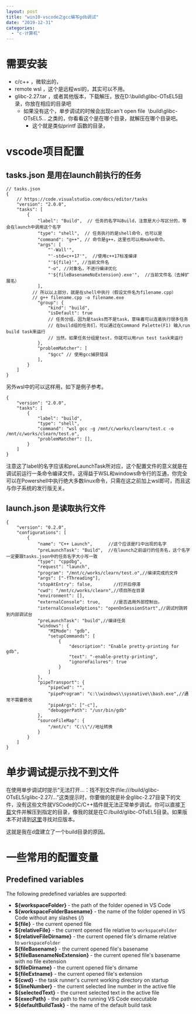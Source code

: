 ```yaml
---
layout: post
title: "win10-vscode之gcc编写gdb调试"
date: "2019-12-31"
categories: 
  - "c-计算机"
---
```


# 需要安装

- c/c++ ，微软出的，
- remote wsl ，这个是远程wsl的，其实可以不用。
- glibc-2.27.tar ，或者其他版本，下载解压，放在D:\\build\\glibc-OTsEL5目录，你放在相应的目录吧
    - 如果没有这个，单步调试的时候会出现can't open file  \\build\\glibc-OTsEL5... 之类的，你看看这个是在哪个目录，就解压在哪个目录吧。
        - 这个就是类似printf 函数的目录，

# vscode项目配置

## tasks.json 是用在launch前执行的任务

```
// tasks.json
{
    // https://code.visualstudio.com/docs/editor/tasks
    "version": "2.0.0",
    "tasks": [
        {
            "label": "Build",  // 任务的名字叫Build，注意是大小写区分的，等会在launch中调用这个名字
            "type": "shell",  // 任务执行的是shell命令，也可以是
            "command": "g++", // 命令是g++，这里也可以用make命令。
            "args": [
                "'-Wall'",
                "'-std=c++17'",  //使用c++17标准编译
                "'${file}'", //当前文件名
                "-o", //对象名，不进行编译优化
                "'${fileBasenameNoExtension}.exe'",  //当前文件名（去掉扩展名）
            ],
          // 所以以上部分，就是在shell中执行（假设文件名为filename.cpp）
          // g++ filename.cpp -o filename.exe
            "group": { 
                "kind": "build",
                "isDefault": true   
                // 任务分组，因为是tasks而不是task，意味着可以连着执行很多任务
                // 在build组的任务们，可以通过在Command Palette(F1) 输入run build task来运行
                // 当然，如果任务分组是test，你就可以用run test task来运行 
            },
            "problemMatcher": [
                "$gcc" // 使用gcc捕获错误
            ],
        }
    ]
}
```

另外wsl中的可以这样用，如下是例子参考。

```
{
    "version": "2.0.0",
    "tasks": [
        {
            "label": "build",
            "type": "shell",
            "command": "wsl gcc -g /mnt/c/works/clearn/test.c -o /mnt/c/works/clearn/test.o",
            "problemMatcher": [],
        }
    ]
}
```

注意这了label的名字应该和preLaunchTask所对应，这个配置文件的意义就是在调试前运行一条命令编译文件。这得益于WSL和windows命令行的互通，你完全可以在Powershell中执行绝大多数linux命令，只需在这之前加上wsl即可，而且这与你子系统的发行版无关。

## launch.json 是读取执行文件

```
{
    "version": "0.2.0",
    "configurations": [
        {
            "name": "C++ Launch",      //这个应该是F1中出现的名字
            "preLaunchTask": "Build",  //在launch之前运行的任务名，这个名字一定要跟tasks.json中的任务名字大小写一致
            "type": "cppdbg",
            "request": "launch",
            "program": "/mnt/c/works/clearn/test.o",//编译完成的文件
            "args": ["-fThreading"],
            "stopAtEntry": false,        //打开后停滞
            "cwd": "/mnt/c/works/clearn",//项目所在目录
            "environment": [],
            "externalConsole": true,     //是否选用外部控制台。
            "internalConsoleOptions": "openOnSessionStart",//调试时跳转到内部调试台
            "preLaunchTask": "build",//编译任务
            "windows": {
                "MIMode": "gdb",
                "setupCommands": [
                    {
                        "description": "Enable pretty-printing for gdb",
                        "text": "-enable-pretty-printing",
                        "ignoreFailures": true
                    }
                ]
            },
            "pipeTransport": {
                "pipeCwd": "",
                "pipeProgram": "c:\\windows\\sysnative\\bash.exe",//通常不需要修改
                "pipeArgs": ["-c"],
                "debuggerPath": "/usr/bin/gdb"
            },
            "sourceFileMap": {
                "/mnt/c": "C:\\"//地址转换
            }
        }
    ]
}
```

# 单步调试提示找不到文件

在使用单步调试时提示“无法打开...：找不到文件(file:///build/glibc-OTsEL5/glibc-2.27/...”这类提示时，你要做的就是补全glibc-2.27目录下的文件，没有这些文件就VSCode的C/C++插件就无法正常单步调试。你可以直接[下载](http://ftp.gnu.org/gnu/glibc/glibc-2.27.tar.xz)文件并解压到指定的目录，像我的就是在C:/build/glibc-OTsEL5目录。如果版本不对请到[这里](http://ftp.gnu.org/gnu/glibc/)寻找对应版本。

这就是我在d盘建立了一个build目录的原因。

# 一些常用的配置变量

## Predefined variables

The following predefined variables are supported:

- **${workspaceFolder}** - the path of the folder opened in VS Code
- **${workspaceFolderBasename}** - the name of the folder opened in VS Code without any slashes (/)
- **${file}** - the current opened file
- **${relativeFile}** - the current opened file relative to `workspaceFolder`
- **${relativeFileDirname}** - the current opened file's dirname relative to `workspaceFolder`
- **${fileBasename}** - the current opened file's basename
- **${fileBasenameNoExtension}** - the current opened file's basename with no file extension
- **${fileDirname}** - the current opened file's dirname
- **${fileExtname}** - the current opened file's extension
- **${cwd}** - the task runner's current working directory on startup
- **${lineNumber}** - the current selected line number in the active file
- **${selectedText}** - the current selected text in the active file
- **${execPath}** - the path to the running VS Code executable
- **${defaultBuildTask}** - the name of the default build task
